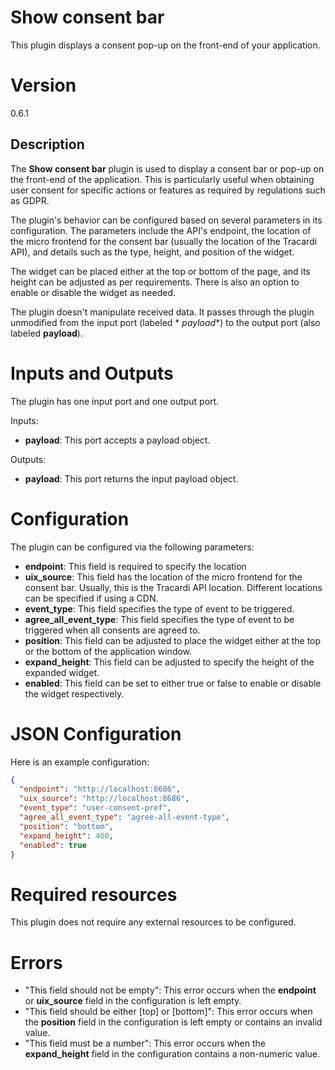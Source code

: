 # Show consent bar

This plugin displays a consent pop-up on the front-end of your application.

# Version

0.6.1

## Description

The **Show consent bar** plugin is used to display a consent bar or pop-up on the front-end of the application. This is
particularly useful when obtaining user consent for specific actions or features as required by regulations such as
GDPR.

The plugin's behavior can be configured based on several parameters in its configuration. The parameters include the
API's endpoint, the location of the micro frontend for the consent bar (usually the location of the Tracardi API), and
details such as the type, height, and position of the widget.

The widget can be placed either at the top or bottom of the page, and its height can be adjusted as per requirements.
There is also an option to enable or disable the widget as needed.

The plugin doesn't manipulate received data. It passes through the plugin unmodified from the input port (labeled *
*payload**) to the output port (also labeled **payload**).

# Inputs and Outputs

The plugin has one input port and one output port.

Inputs:

- **payload**: This port accepts a payload object.

Outputs:

- **payload**: This port returns the input payload object.

# Configuration

The plugin can be configured via the following parameters:

- **endpoint**: This field is required to specify the location
- **uix_source**: This field has the location of the micro frontend for the consent bar. Usually, this is the Tracardi API
  location. Different locations can be specified if using a CDN.
- **event_type**: This field specifies the type of event to be triggered.
- **agree_all_event_type**: This field specifies the type of event to be triggered when all consents are agreed to.
- **position**: This field can be adjusted to place the widget either at the top or the bottom of the application window.
- **expand_height**: This field can be adjusted to specify the height of the expanded widget.
- **enabled**: This field can be set to either true or false to enable or disable the widget respectively.

# JSON Configuration

Here is an example configuration:

```json
{
  "endpoint": "http://localhost:8686",
  "uix_source": "http://localhost:8686",
  "event_type": "user-consent-pref",
  "agree_all_event_type": "agree-all-event-type",
  "position": "bottom",
  "expand_height": 400,
  "enabled": true
}
```

# Required resources

This plugin does not require any external resources to be configured.

# Errors

- "This field should not be empty": This error occurs when the **endpoint** or **uix_source** field in the configuration is
  left empty.
- "This field should be either [top] or [bottom]": This error occurs when the **position** field in the configuration is
  left empty or contains an invalid value.
- "This field must be a number": This error occurs when the **expand_height** field in the configuration contains a
  non-numeric value.
